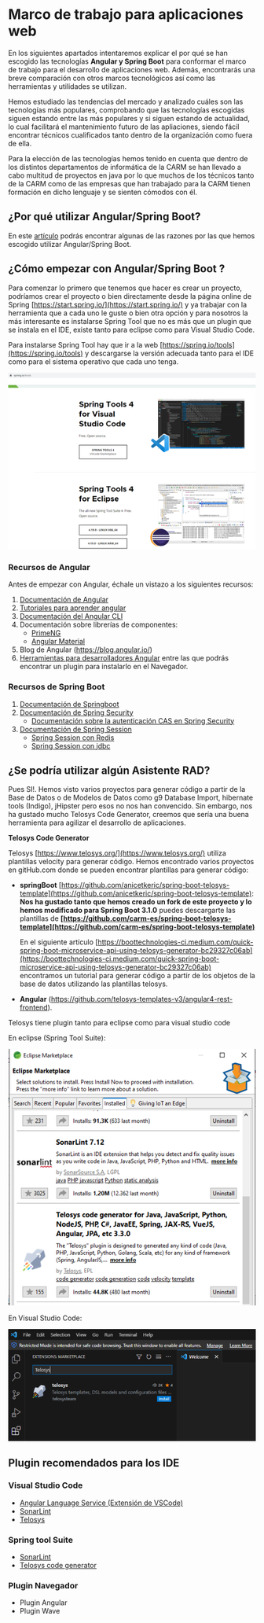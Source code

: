 # Marco de trabajo para aplicaciones web
En los siguientes apartados intentaremos explicar el por qué se han escogido las tecnologías **Angular y Spring Boot** para conformar el marco de trabajo para el desarrollo de aplicaciones web. Además, encontrarás una breve comparación con otros marcos tecnológicos así como las herramientas y utilidades se utilizan.

Hemos estudiado las tendencias del mercado y analizado cuáles son las tecnologías más populares, comprobando que las tecnologías escogidas siguen estando entre las más populares y si siguen estando de actualidad, lo cual facilitará el mantenimiento futuro de las apliaciones, siendo fácil encontrar técnicos cualificados tanto dentro de la organización como fuera de ella.

Para la elección de las tecnologías hemos tenido en cuenta que dentro de los distintos departamentos de informática de la CARM se han llevado a cabo multitud de proyectos en java por lo que muchos de los técnicos tanto de la CARM como de las empresas que han trabajado para la CARM tienen formación en dicho lenguaje y se sienten cómodos con él.

## ¿Por qué utilizar Angular/Spring Boot?
En este [artículo](razonamientofrmw.md) podrás encontrar algunas de las razones por las que hemos escogido utilizar Angular/Spring Boot.

## ¿Cómo empezar con Angular/Spring Boot ?
Para comenzar lo primero que tenemos que hacer es crear un proyecto, podríamos crear el proyecto o bien directamente desde la página online de Spring [https://start.spring.io/](https://start.spring.io/) y ya trabajar con la herramienta que a cada uno le guste o bien otra opción y para nosotros la más interesante es instalarse Spring Tool que no es más que un plugin que se instala en el IDE, existe tanto para eclipse como para Visual Studio Code.

Para instalarse Spring Tool hay que ir a la web [https://spring.io/tools](https://spring.io/tools) y descargarse la versión adecuada tanto para el IDE como para el sistema operativo que cada uno tenga.

![Spring Tool](imagenes/springtool_14.png)

### Recursos de Angular
Antes de empezar con Angular, échale un vistazo a los siguientes recursos:
1.  [Documentación de Angular](https://angular.io/docs)
2.	[Tutoriales para aprender angular](https://angular.io/tutorial)
3.	[Documentación del Angular CLI](https://angular.io/cli)
4.	Documentación sobre librerías de componentes:
    - [PrimeNG](https://primeng.org/)
    - [Angular Material](https://material.angular.io/)
5.  Blog de Angular (https://blog.angular.io/)
6.  [Herramientas para desarrolladores Angular](https://angular.io/guide/devtools) entre las que podrás encontrar un plugin para instalarlo en el Navegador.

### Recursos de Spring Boot
1. [Documentación de Springboot](https://spring.io/projects/spring-boot)
2. [Documentación de Spring Security](https://spring.io/projects/spring-security)
    - [Documentación sobre la autenticación CAS en Spring Security](https://docs.spring.io/spring-security/reference/servlet/authentication/cas.html)
4. [Documentación de Spring Session](https://spring.io/projects/spring-session)
     - [Spring Session con Redis](https://docs.spring.io/spring-session/reference/getting-started/using-redis.html)
     - [Spring Session con jdbc](https://docs.spring.io/spring-session/reference/getting-started/using-jdbc.html)

## ¿Se podría utilizar algún Asistente RAD?
Pues SI!. Hemos visto varios proyectos para generar código a partir de la Base de Datos o de Modelos de Datos como g9 Database Import, hibernate tools (Indigo), jHipster pero esos no nos han convencido. Sin embargo, nos ha gustado mucho Telosys Code Generator, creemos que sería una buena herramienta para agilizar el desarrollo de aplicaciones.

**Telosys Code Generator**

Telosys [https://www.telosys.org/](https://www.telosys.org/) utiliza plantillas velocity para generar código. Hemos encontrado varios proyectos en gitHub.com donde se pueden encontrar plantillas para generar código:

- **springBoot** [https://github.com/anicetkeric/spring-boot-telosys-template](https://github.com/anicetkeric/spring-boot-telosys-template): **Nos ha gustado tanto que hemos creado un fork de este proyecto y lo hemos modificado para Spring Boot 3.1.0** puedes descargarte las plantillas de **[https://github.com/carm-es/spring-boot-telosys-template](https://github.com/carm-es/spring-boot-telosys-template)**

  En el siguiente artículo [https://boottechnologies-ci.medium.com/quick-spring-boot-microservice-api-using-telosys-generator-bc29327c06ab](https://boottechnologies-ci.medium.com/quick-spring-boot-microservice-api-using-telosys-generator-bc29327c06ab) encontramos un tutorial para generar código a partir de los objetos de la base de datos utilizando las plantillas telosys.

- **Angular** (https://github.com/telosys-templates-v3/angular4-rest-frontend).

Telosys tiene plugin tanto para eclipse como para visual studio code

En eclipse (Spring Tool Suite):

![Telosys](imagenes/plugtelosys_15.png)

En Visual Studio Code:

![Telosys](imagenes/plugtelosys_16.png)

## Plugin recomendados para los IDE

### Visual Studio Code

- [Angular Language Service (Extensión de VSCode)](https://marketplace.visualstudio.com/items?itemName=Angular.ng-template)     
- [SonarLint](https://www.sonarsource.com/products/sonarlint/features/visual-studio/)
- [Telosys](https://marketplace.visualstudio.com/items?itemName=telosysteam.telosys)
  
### Spring tool Suite

- [SonarLint](https://www.sonarsource.com/products/sonarlint/features/eclipse/)
- [Telosys code generator](https://marketplace.eclipse.org/content/telosys-code-generator-java-javascript-python-nodejs-php-c-javaee-spring-jax-rs-vuejs)

### Plugin Navegador
- Plugin Angular
- Plugin Wave




